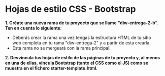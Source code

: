 # Hojas de estilo CSS - Bootstrap

**1. Créate una nueva rama de tu proyecto que se llame "diw-entrega-2-b". Ten en cuenta lo siguiente:**
- Deberás crear la rama una vez tengas la estructura HTML de tu sitio web completa en tu rama "diw-entrega-2" y a paritr de esta crearla.
- Esta rama no se mergeará con la rama principal.

**2. Desvincula tus hojas de estilo de las páginas de tu proyecto y, al menos en una de ellas, vincula Bootstrap (tanto el CSS como el JS) como se muestra en el fichero starter-template.html.**

